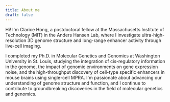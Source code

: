 ```yaml
---
title: About me
draft: false
---
```


Hi! I'm Clarice Hong, a postdoctoral fellow at the Massachusetts Institute of Technology (MIT) in the Anders Hansen Lab, where I investigate ultra-high-resolution 3D genome structure and long-range enhancer activity through live-cell imaging.

I completed my Ph.D. in Molecular Genetics and Genomics at Washington University in St. Louis, studying the integration of cis-regulatory information in the genome, the impact of genomic environments on gene expression noise, and the high-throughput discovery of cell-type specific enhancers in mouse brains using single-cell MPRA. I'm passionate about advancing our understanding of genome structure and function, and I continue to contribute to groundbreaking discoveries in the field of molecular genetics and genomics.
